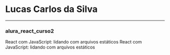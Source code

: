 # Lucas Carlos da Silva

<hr>

### alura_react_curso2

React com JavaScript: lidando com arquivos estáticos
React com JavaScript: lidando com arquivos estáticos
